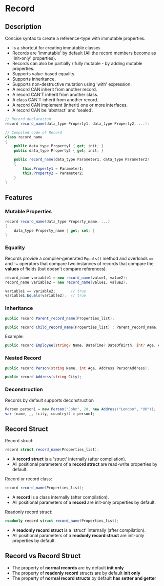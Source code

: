 # Record

## Description

Concise syntax to create a reference-type with immutable properties.

- Is a shortcut for creating immutable classes
- Records are 'immutable' by default (All the record members become as 'init-only' properties).
- Records can also be partially / fully mutable - by adding mutable properties.
- Supports value-based equality.
- Supports inheritance.
- Supports non-destructive mutation using 'with' expression.
- A record CAN inherit from another record.
- A record CAN'T inherit from another class.
- A class CAN'T inherit from another record.
- A record CAN implement (inherit) one or more interfaces.
- A record CAN be 'abstract' and 'sealed'.

```csharp
// Record declaration
record record_name(data_type Property1, data_type Property2, ...);

// Compiled code of Record
class record_name
{
    public data_type Property1 { get; init; }
    public data_type Property2 { get; init; }

    public record_name(data_type Parameter1, data_type Parameter2)
    {
        this.Property1 = Parameter1;
        this.Property2 = Parameter2;
    }
}
```

## Features

### Mutable Properties

```csharp
record record_name(data_type Property_name, ...)
{
    data_type Property_name { get; set; }
}
```

### Equality

Records provide a compiler-generated `Equals()` method and overloads `==` and `!=` operators that compare two instances of records that compare the **values** of fields (but doesn't compare references).

```csharp
record_name variable1 = new record_name(value1, value2);
record_name variable2 = new record_name(value1, value2);

variable1 == variable2;       // true
variable1.Equals(variable2);  // true
```

### Inheritance

```csharp
public record Parent_record_name(Properties_list);

public record Child_record_name(Properties_list) : Parent_record_name;
```

Example:

```csharp
public record Employee(string? Name, DateTime? DateOfBirth, int? Age, double? Salary): Person(Name, DateOfBirth, Age);
```

### Nested Record

```csharp
public record Person(string Name, int Age, Address PersonAddress);

public record Address(string City);
```

### Deconstruction

Records by default supports deconstruction

```csharp
Person person1 = new Person("John", 20, new Address("London", "UK"));
var (name, _, (city, country)) = person1;
```

## Record Struct

Record struct:

```csharp
record struct record_name(Properties_list);
```

- A **record struct** is a 'struct' internally (after compilation).
- All positional parameters of a **record struct** are read-write properties by default.

Record or record class:

```csharp
record record_name(Properties_list);
```

- A **record** is a class internally (after compilation).
- All positional parameters of a **record** are init-only properties by default.

Readonly record struct:

```csharp
readonly record struct record_name(Properties_list);
```

- A **readonly record struct** is a 'struct' internally (after compilation).
- All positional parameters of a **readonly record struct** are init-only properties by default.

## Record vs Record Struct

- The property of **normal records** are by default **init only**
- The property of **readonly record** structs are by default **init only**
- The property of **normal record structs** by default **has setter and getter**
